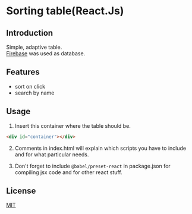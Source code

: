 # Sorting table(React.Js)

## Introduction

Simple, adaptive table.  
[Firebase](https://firebase.google.com) was used as database.

## Features

- sort on click
- search by name

## Usage

1. Insert this container where the table should be.

```html
<div id="container"></div>
```

2. Comments in index.html will explain which scripts you have to include and for what particular needs.

3. Don't forget to include `@babel/preset-react` in package.json for compiling jsx code and for other react stuff.

## License

[MIT](https://choosealicense.com/licenses/mit/)
